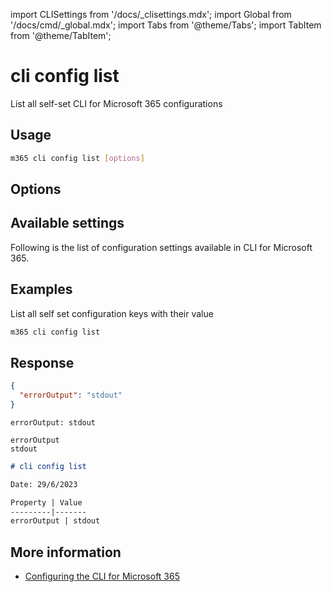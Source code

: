 <!-- DISCLAIMER: All secrets, passwords, and sensitive values in this document are examples only and not real credentials. -->
import CLISettings from '/docs/_clisettings.mdx';
import Global from '/docs/cmd/_global.mdx';
import Tabs from '@theme/Tabs';
import TabItem from '@theme/TabItem';

# cli config list

List all self-set CLI for Microsoft 365 configurations

## Usage

```sh
m365 cli config list [options]
```

## Options

<Global />

## Available settings

Following is the list of configuration settings available in CLI for Microsoft 365.

<CLISettings />

## Examples

List all self set configuration keys with their value

```sh
m365 cli config list
```

## Response

<Tabs>
  <TabItem value="JSON">

  ```json
  {
    "errorOutput": "stdout"
  }
  ```

  </TabItem>
  <TabItem value="Text">

  ```text
  errorOutput: stdout
  ```

  </TabItem>
  <TabItem value="CSV">

  ```csv
  errorOutput
  stdout
  ```

  </TabItem>
  <TabItem value="Markdown">

  ```md
  # cli config list

  Date: 29/6/2023

  Property | Value
  ---------|-------
  errorOutput | stdout
  ```

  </TabItem>
</Tabs>

## More information

- [Configuring the CLI for Microsoft 365](../../../user-guide/configuring-cli.mdx)

